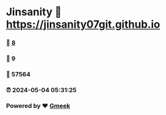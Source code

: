 # Jinsanity :link: https://jinsanity07git.github.io 
### :page_facing_up: [8](https://jinsanity07git.github.io/tag.html) 
### :speech_balloon: 9 
### :hibiscus: 57564 
### :alarm_clock: 2024-05-04 05:31:25 
### Powered by :heart: [Gmeek](https://github.com/Meekdai/Gmeek)
